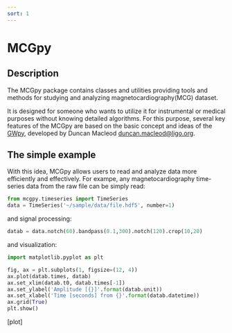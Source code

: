 ```yaml
---
sort: 1
---
```


# MCGpy

## Description

The MCGpy package contains classes and utilities providing tools and methods for studying and analyzing magnetocardiography(MCG) dataset. 

It is designed for someone who wants to utilize it for instrumental or medical purposes without knowing detailed algorithms. For this purpose, several key features of the MCGpy are based on the basic concept and ideas of the [GWpy](https://github.com/gwpy/gwpy), developed by Duncan Macleod <duncan.macleod@ligo.org>.

## The simple example

With this idea, MCGpy allows users to read and analyze data more efficiently and effectively. For exampe, any magnetocardiography time-series data from the raw file can be simply read:

```python
from mcgpy.timeseries import TimeSeries
data = TimeSeries('~/sample/data/file.hdf5', number=1)
```

and signal processing:

```python
datab = data.notch(60).bandpass(0.1,300).notch(120).crop(10,20)
```

and visualization:
```python
import matplotlib.pyplot as plt

fig, ax = plt.subplots(1, figsize=(12, 4))
ax.plot(datab.times, datab)
ax.set_xlim(datab.t0, datab.times[-1])
ax.set_ylabel('Amplitude [{}]'.format(datab.unit))
ax.set_xlabel('Time [seconds] from {}'.format(datab.datetime))
ax.grid(True)
plt.show() 
```

[plot]
